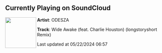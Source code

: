 ## Currently Playing on SoundCloud

[<img align="left" width="100" src="https://i1.sndcdn.com/artworks-JNVPnxHVe1Eu-0-t500x500.png">](https://soundcloud.com/odesza/wide-awake-longstoryshort)

**Artist**: ODESZA 

**Track**: Wide Awake (feat. Charlie Houston) (longstoryshort Remix)

Last updated at 05/22/2024 06:57
